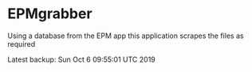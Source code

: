 # EPMgrabber
Using a database from the EPM app this application scrapes the files as required


Latest backup: Sun Oct 6 09:55:01 UTC 2019

